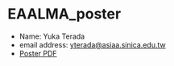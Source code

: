 # EAALMA_poster

- Name: Yuka Terada
- email address: yterada@asiaa.sinica.edu.tw
- [Poster PDF](https://github.com/Yuka-Terada/EAALMA_poster/blob/main/EAALMA-Poster_yterada.pdf)
